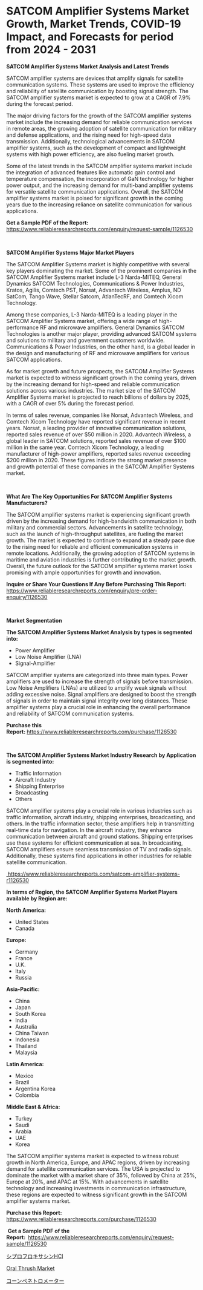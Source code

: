 <p><h1>SATCOM Amplifier Systems Market Growth, Market Trends, COVID-19 Impact, and Forecasts for period from 2024 - 2031</h1></p><p><strong>SATCOM Amplifier Systems Market Analysis and Latest Trends</strong></p>
<p><p>SATCOM amplifier systems are devices that amplify signals for satellite communication systems. These systems are used to improve the efficiency and reliability of satellite communication by boosting signal strength. The SATCOM amplifier systems market is expected to grow at a CAGR of 7.9% during the forecast period.</p><p>The major driving factors for the growth of the SATCOM amplifier systems market include the increasing demand for reliable communication services in remote areas, the growing adoption of satellite communication for military and defense applications, and the rising need for high-speed data transmission. Additionally, technological advancements in SATCOM amplifier systems, such as the development of compact and lightweight systems with high power efficiency, are also fueling market growth.</p><p>Some of the latest trends in the SATCOM amplifier systems market include the integration of advanced features like automatic gain control and temperature compensation, the incorporation of GaN technology for higher power output, and the increasing demand for multi-band amplifier systems for versatile satellite communication applications. Overall, the SATCOM amplifier systems market is poised for significant growth in the coming years due to the increasing reliance on satellite communication for various applications.</p></p>
<p><strong>Get a Sample PDF of the Report:&nbsp;</strong> <a href="https://www.reliableresearchreports.com/enquiry/request-sample/1126530">https://www.reliableresearchreports.com/enquiry/request-sample/1126530</a></p>
<p>&nbsp;</p>
<p><strong>SATCOM Amplifier Systems Major Market Players</strong></p>
<p><p>The SATCOM Amplifier Systems market is highly competitive with several key players dominating the market. Some of the prominent companies in the SATCOM Amplifier Systems market include L-3 Narda-MITEQ, General Dynamics SATCOM Technologies, Communications & Power Industries, Kratos, Agilis, Comtech PST, Norsat, Advantech Wireless, Amplus, ND SatCom, Tango Wave, Stellar Satcom, AtlanTecRF, and Comtech Xicom Technology.</p><p>Among these companies, L-3 Narda-MITEQ is a leading player in the SATCOM Amplifier Systems market, offering a wide range of high-performance RF and microwave amplifiers. General Dynamics SATCOM Technologies is another major player, providing advanced SATCOM systems and solutions to military and government customers worldwide. Communications & Power Industries, on the other hand, is a global leader in the design and manufacturing of RF and microwave amplifiers for various SATCOM applications.</p><p>As for market growth and future prospects, the SATCOM Amplifier Systems market is expected to witness significant growth in the coming years, driven by the increasing demand for high-speed and reliable communication solutions across various industries. The market size of the SATCOM Amplifier Systems market is projected to reach billions of dollars by 2025, with a CAGR of over 5% during the forecast period.</p><p>In terms of sales revenue, companies like Norsat, Advantech Wireless, and Comtech Xicom Technology have reported significant revenue in recent years. Norsat, a leading provider of innovative communication solutions, reported sales revenue of over $50 million in 2020. Advantech Wireless, a global leader in SATCOM solutions, reported sales revenue of over $100 million in the same year. Comtech Xicom Technology, a leading manufacturer of high-power amplifiers, reported sales revenue exceeding $200 million in 2020. These figures indicate the strong market presence and growth potential of these companies in the SATCOM Amplifier Systems market.</p></p>
<p>&nbsp;</p>
<p><strong>What Are The Key Opportunities For SATCOM Amplifier Systems Manufacturers?</strong></p>
<p><p>The SATCOM amplifier systems market is experiencing significant growth driven by the increasing demand for high-bandwidth communication in both military and commercial sectors. Advancements in satellite technology, such as the launch of high-throughput satellites, are fueling the market growth. The market is expected to continue to expand at a steady pace due to the rising need for reliable and efficient communication systems in remote locations. Additionally, the growing adoption of SATCOM systems in maritime and aviation industries is further contributing to the market growth. Overall, the future outlook for the SATCOM amplifier systems market looks promising with ample opportunities for growth and innovation.</p></p>
<p><strong>Inquire or Share Your Questions If Any Before Purchasing This Report:</strong> <a href="https://www.reliableresearchreports.com/enquiry/pre-order-enquiry/1126530">https://www.reliableresearchreports.com/enquiry/pre-order-enquiry/1126530</a></p>
<p>&nbsp;</p>
<p><strong>Market Segmentation</strong></p>
<p><strong>The SATCOM Amplifier Systems Market Analysis by types is segmented into:</strong></p>
<p><ul><li>Power Amplifier</li><li>Low Noise Amplifier (LNA)</li><li>Signal-Amplifier</li></ul></p>
<p><p>SATCOM amplifier systems are categorized into three main types. Power amplifiers are used to increase the strength of signals before transmission. Low Noise Amplifiers (LNAs) are utilized to amplify weak signals without adding excessive noise. Signal amplifiers are designed to boost the strength of signals in order to maintain signal integrity over long distances. These amplifier systems play a crucial role in enhancing the overall performance and reliability of SATCOM communication systems.</p></p>
<p><strong>Purchase this Report:&nbsp;</strong><a href="https://www.reliableresearchreports.com/purchase/1126530">https://www.reliableresearchreports.com/purchase/1126530</a></p>
<p>&nbsp;</p>
<p><strong>The SATCOM Amplifier Systems Market Industry Research by Application is segmented into:</strong></p>
<p><ul><li>Traffic Information</li><li>Aircraft Industry</li><li>Shipping Enterprise</li><li>Broadcasting</li><li>Others</li></ul></p>
<p><p>SATCOM amplifier systems play a crucial role in various industries such as traffic information, aircraft industry, shipping enterprises, broadcasting, and others. In the traffic information sector, these amplifiers help in transmitting real-time data for navigation. In the aircraft industry, they enhance communication between aircraft and ground stations. Shipping enterprises use these systems for efficient communication at sea. In broadcasting, SATCOM amplifiers ensure seamless transmission of TV and radio signals. Additionally, these systems find applications in other industries for reliable satellite communication.</p></p>
<p><a href="https://www.reliableresearchreports.com/satcom-amplifier-systems-r1126530">&nbsp;https://www.reliableresearchreports.com/satcom-amplifier-systems-r1126530</a></p>
<p><strong>In terms of Region, the SATCOM Amplifier Systems Market Players available by Region are:</strong></p>
<p>
    <p> <strong> North America: </strong>
        <ul>
            <li>United States</li>
            <li>Canada</li>
        </ul>
        </p> 
    <p> <strong> Europe: </strong>
        <ul>
            <li>Germany</li>
            <li>France</li>
            <li>U.K.</li>
            <li>Italy</li>
            <li>Russia</li>
        </ul>
        </p> 
    <p> <strong> Asia-Pacific: </strong>
        <ul>
            <li>China</li>
            <li>Japan</li>
            <li>South Korea</li>
            <li>India</li>
            <li>Australia</li>
            <li>China Taiwan</li>
            <li>Indonesia</li>
            <li>Thailand</li>
            <li>Malaysia</li>
        </ul>
        </p> 
    <p> <strong> Latin America: </strong>
        <ul>
            <li>Mexico</li>
            <li>Brazil</li>
            <li>Argentina Korea</li>
            <li>Colombia</li>
        </ul>
        </p> 
    <p> <strong> Middle East & Africa: </strong>
        <ul>
            <li>Turkey</li>
            <li>Saudi</li>
            <li>Arabia</li>
            <li>UAE</li>
            <li>Korea</li>
        </ul>
    </p>
    </p>
<p><p>The SATCOM amplifier systems market is expected to witness robust growth in North America, Europe, and APAC regions, driven by increasing demand for satellite communication services. The USA is projected to dominate the market with a market share of 35%, followed by China at 25%, Europe at 20%, and APAC at 15%. With advancements in satellite technology and increasing investments in communication infrastructure, these regions are expected to witness significant growth in the SATCOM amplifier systems market.</p></p>
<p><strong>Purchase this Report: </strong><a href="https://www.reliableresearchreports.com/purchase/1126530">https://www.reliableresearchreports.com/purchase/1126530</a></p>
<p>&nbsp;<strong>Get a Sample PDF of the Report:&nbsp;&nbsp;</strong><a href="https://www.reliableresearchreports.com/enquiry/request-sample/1126530">https://www.reliableresearchreports.com/enquiry/request-sample/1126530</a></p>
<p><strong></strong></p>
<p><p><a href="https://medium.com/@lauriank/%E3%82%B7%E3%83%97%E3%83%AD%E3%83%95%E3%83%AD%E3%82%AD%E3%82%B5%E3%82%B7%E3%83%B3hcl%E5%B8%82%E5%A0%B4%E8%A6%8F%E6%A8%A1%E3%81%A8%E5%B8%82%E5%A0%B4%E5%8B%95%E5%90%91-%E5%AE%8C%E5%85%A8%E3%81%AA%E6%A5%AD%E7%95%8C%E6%A6%82%E8%A6%81-2024%E5%B9%B4%E3%81%8B%E3%82%892031%E5%B9%B4%E3%81%BE%E3%81%A7-8a708aee41d5">シプロフロキサシンHCl</a></p><p><a href="https://natural-crush-b99.notion.site/Oral-Thrush-Market-Size-Market-Outlook-and-Market-Forecast-2024-to-2031-60719dd8adaf44eda9b73979fc1719dd">Oral Thrush Market</a></p><p><a href="https://medium.com/@carolynsparkly/%E5%86%86%E9%8C%90%E3%83%9A%E3%83%8D%E3%83%88%E3%83%AD%E3%83%A1%E3%83%BC%E3%82%BF%E5%B8%82%E5%A0%B4-%E7%AB%B6%E4%BA%89%E5%88%86%E6%9E%90-%E5%B8%82%E5%A0%B4%E5%8B%95%E5%90%91-2031%E5%B9%B4%E3%81%BE%E3%81%A7%E3%81%AE%E4%BA%88%E6%B8%AC-ce85585a125a">コーンペネトロメーター</a></p></p>